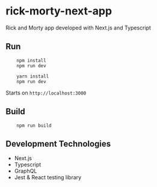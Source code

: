 # rick-morty-next-app
Rick and Morty app developed with Next.js and Typescript

## Run
```
    npm install
    npm run dev
```

```
    yarn install
    npm run dev
```
Starts on `http://localhost:3000`

## Build
```
    npm run build
```

## Development Technologies
* Next.js 
* Typescript
* GraphQL
* Jest & React testing library

